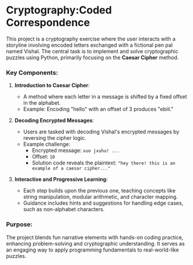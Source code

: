 # **Cryptography:Coded Correspondence**

This project is a cryptography exercise where the user interacts with a storyline involving encoded letters exchanged with a fictional pen pal named Vishal. The central task is to implement and solve cryptographic puzzles using Python, primarily focusing on the **Caesar Cipher** method.

### Key Components:
1. **Introduction to Caesar Cipher**:
   - A method where each letter in a message is shifted by a fixed offset in the alphabet.
   - Example: Encoding "hello" with an offset of 3 produces "ebiil."

2. **Decoding Encrypted Messages**:
   - Users are tasked with decoding Vishal's encrypted messages by reversing the cipher logic.
   - Example challenge:
     - Encrypted message: `xuo jxuhu! ...`
     - Offset: `10`
     - Solution code reveals the plaintext: `"hey there! this is an example of a caesar cipher..."`

3. **Interactive and Progressive Learning**:
   - Each step builds upon the previous one, teaching concepts like string manipulation, modular arithmetic, and character mapping.
   - Guidance includes hints and suggestions for handling edge cases, such as non-alphabet characters.

### Purpose:
The project blends fun narrative elements with hands-on coding practice, enhancing problem-solving and cryptographic understanding. It serves as an engaging way to apply programming fundamentals to real-world-like puzzles.
